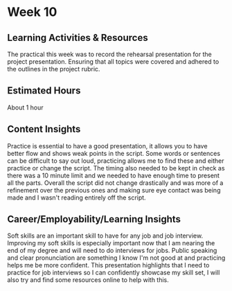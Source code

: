 # Week 10
## Learning Activities & Resources
The practical this week was to record the rehearsal presentation for the project presentation. Ensuring that all topics were covered and adhered to the outlines in the project rubric.

## Estimated Hours
About 1 hour

## Content Insights
Practice is essential to have a good presentation, it allows you to have better flow and shows weak points in the script. Some words or sentences can be difficult to say out loud, practicing allows me to find these and either practice or change the script. The timing also needed to be kept in check as there was a 10 minute limit and we needed to have enough time to present all the parts. Overall the script did not change drastically and was more of a refinement over the previous ones and making sure eye contact was being made and I wasn't reading entirely off the script.

## Career/Employability/Learning Insights
Soft skills are an important skill to have for any job and job interview. Improving my soft skills is especially important now that I am nearing the end of my degree and will need to do interviews for jobs. Public speaking and clear pronunciation are something I know I'm not good at and practicing helps me be more confident. This presentation highlights that I need to practice for job interviews so I can confidently showcase my skill set, I will also try and find some resources online to help with this.
